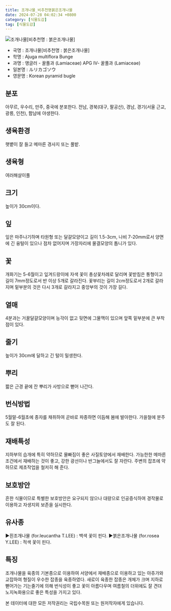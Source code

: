 ```yaml
---
title: 조개나물_비추천명붉은조개나물
date: 2024-07-28 04:02:34 +0800
category: [식물도감]
tag: [식물도감]
---
```




![조개나물[비추천명 : 붉은조개나물]](/fileUpload/plants/basic/Labiatae/Ajuga/15667/1_th2.JPG)
- 국명 : 조개나물[비추천명 : 붉은조개나물]
- 학명 : Ajuga multiflora Bunge
- 과명 : 앵글러 - 꿀풀과 (Lamiaceae) APG Ⅳ- 꿀풀과 (Lamiaceae)
- 일본명 : ルリカゴソウ
- 영문명 : Korean pyramid bugle


## 분포
아무르, 우수리, 만주, 중국에 분포한다.전남, 경북(대구, 팔공산), 경남, 경기(서울 근교, 광릉, 인천), 함남에 야생한다.
## 생육환경
햇볕이 잘 들고 메마른 경사지 또는 풀밭.
## 생육형
여러해살이풀
## 크기
높이가 30cm이다.
## 잎
잎은 마주나기하며 타원형 또는 달걀모양이고 길이 1.5-3cm, 나비 7-20mm로서 양면에 긴 융털이 있으나 점차 없어지며 가장자리에 물결모양의 톱니가 있다.
## 꽃
개화기는 5-6월이고 잎겨드랑이에 자색 꽃이 총상꽃차례로 달리며 꽃받침은 통형이고 길이 7mm정도로서 반 이상 5개로 갈라진다. 꽃부리는 길이 2cm정도로서 2개로 갈라지며 밑부분의 것은 다시 3개로 갈라지고 중앙부의 것이 가장 길다.
## 열매
4분과는 거꿀달걀모양이며 능각이 없고 뒷면에 그물맥이 있으며 앞쪽 밑부분에 큰 부착점이 있다.
## 줄기
높이가 30cm에 달하고 긴 털이 밀생한다.
## 뿌리
짧은 근경 끝에 잔 뿌리가 사방으로 뻗어 나간다.
## 번식방법
5월말-6월초에 종자를 채취하여 곧바로 파종하면 이듬해 봄에 발아한다. 가을철에 분주도 잘 된다.
## 재배특성
지하부의 습개에 특히 약하므로 물빠짐이 좋은 사질토양에서 재배한다. 가능한한 메마른 조건에서 재배하는 것이 좋고, 강한 광선이나 반그늘에서도 잘 자란다. 주변의 잡초에 약하므로 제초작업을 철저히 해 준다.
## 보호방안
흔한 식물이므로 특별한 보호방안은 요구되지 않으나 대량으로 인공증식하여 경작물로 이용하고 자생지외 보존을 실시한다.
## 유사종
▶흰조개나물 (for.leucantha T.LEE) : 백색 꽃이 핀다. ▶붉은조개나물 (for.rosea Y.LEE) : 적색 꽃이 핀다.
## 특징
조개나물을 육종의 기본종으로 이용하여 서양에서 재배종으로 이용하고 있는 아쥬가와 교잡하여 형질이 우수한 잡종을 육종하였다. 새로이 육종한 잡종은 개체가 크며 지하로 뻗어가는 기는줄기에 의해 번식성이 좋고 꽃이 아름다우며 여름철의 더위에도 잘 견뎌 노지녹화용으로 좋은 특성을 가지고 있다.






본 데이터에 대한 모든 저작권리는 국립수목원 또는 원저작자에게 있습니다.
